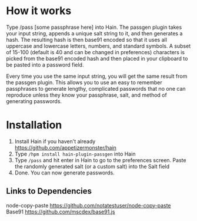 # How it works
Type /pass [some passphrase here] into Hain. The passgen plugin takes your input string,
appends a unique salt string to it, and then generates a hash. The resulting hash is then
base91 encoded so that it uses all uppercase and lowercase letters, numbers, and standard
symbols.  A subset of 15-100 (default is 40 and can be changed in preferences) characters
is picked from the base91 encoded hash and then placed in your clipboard to be pasted into
a password field.

Every time you use the same input string, you will get the same result from the passgen
plugin. This allows you to use an easy to remember passphrases to generate lengthy,
complicated passwords that no one can reproduce unless they know your passphrase, salt,
and method of generating passwords.

# Installation
1. Install Hain if you haven't already https://github.com/appetizermonster/hain
2. Type `/hpm install hain-plugin-passgen` into Hain
3. Type `/pass` and hit enter in Hain to go to the preferences screen. Paste the randomly generated salt (or a custom salt) into the Salt field
4. Done. You can now generate passwords.

## Links to Dependencies
node-copy-paste https://github.com/notatestuser/node-copy-paste  
Base91 https://github.com/mscdex/base91.js
